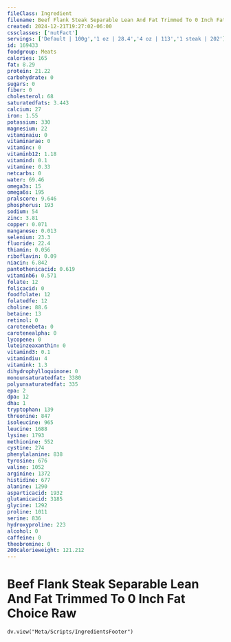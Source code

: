 ```yaml
---
fileClass: Ingredient
filename: Beef Flank Steak Separable Lean And Fat Trimmed To 0 Inch Fat Choice Raw
created: 2024-12-21T19:27:02-06:00
cssclasses: ['nutFact']
servings: ['Default | 100g','1 oz | 28.4','4 oz | 113','1 steak | 202']
id: 169433
foodgroup: Meats
calories: 165
fat: 8.29
protein: 21.22
carbohydrate: 0
sugars: 0
fiber: 0
cholesterol: 68
saturatedfats: 3.443
calcium: 27
iron: 1.55
potassium: 330
magnesium: 22
vitaminaiu: 0
vitaminarae: 0
vitaminc: 0
vitaminb12: 1.18
vitamind: 0.1
vitamine: 0.33
netcarbs: 0
water: 69.46
omega3s: 15
omega6s: 195
pralscore: 9.646
phosphorus: 193
sodium: 54
zinc: 3.81
copper: 0.071
manganese: 0.013
selenium: 23.3
fluoride: 22.4
thiamin: 0.056
riboflavin: 0.09
niacin: 6.842
pantothenicacid: 0.619
vitaminb6: 0.571
folate: 12
folicacid: 0
foodfolate: 12
folatedfe: 12
choline: 88.6
betaine: 13
retinol: 0
carotenebeta: 0
carotenealpha: 0
lycopene: 0
luteinzeaxanthin: 0
vitamind3: 0.1
vitamindiu: 4
vitamink: 1.3
dihydrophylloquinone: 0
monounsaturatedfat: 3380
polyunsaturatedfat: 335
epa: 2
dpa: 12
dha: 1
tryptophan: 139
threonine: 847
isoleucine: 965
leucine: 1688
lysine: 1793
methionine: 552
cystine: 274
phenylalanine: 838
tyrosine: 676
valine: 1052
arginine: 1372
histidine: 677
alanine: 1290
asparticacid: 1932
glutamicacid: 3185
glycine: 1292
proline: 1011
serine: 836
hydroxyproline: 223
alcohol: 0
caffeine: 0
theobromine: 0
200calorieweight: 121.212
---
```


# Beef Flank Steak Separable Lean And Fat Trimmed To 0 Inch Fat Choice Raw

```dataviewjs
dv.view("Meta/Scripts/IngredientsFooter")
```
